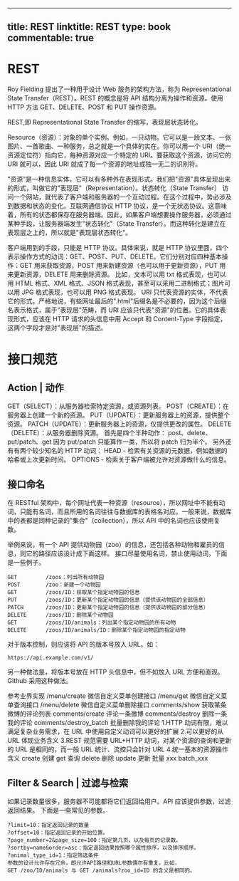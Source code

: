 
---
title: REST
linktitle: REST
type: book
commentable: true
---

# REST

Roy Fielding 提出了一种用于设计 Web 服务的架构方法，称为 Representational State Transfer（REST）。REST 的概念是将 API 结构分离为操作和资源。使用 HTTP 方法 GET、DELETE、POST 和 PUT 操作资源。

REST,即 Representational State Transfer 的缩写，表现层状态转化。

Resource（资源）：对象的单个实例。例如，一只动物。它可以是一段文本、一张图片、一首歌曲、一种服务，总之就是一个具体的实在。你可以用一个 URI（统一资源定位符）指向它，每种资源对应一个特定的 URI。要获取这个资源，访问它的 URI 就可以，因此 URI 就成了每一个资源的地址或独一无二的识别符。

"资源"是一种信息实体，它可以有多种外在表现形式。我们把"资源"具体呈现出来的形式，叫做它的"表现层"（Representation）。状态转化（State Transfer）
访问一个网站，就代表了客户端和服务器的一个互动过程。在这个过程中，势必涉及到数据和状态的变化。互联网通信协议 HTTP 协议，是一个无状态协议。这意味着，所有的状态都保存在服务器端。因此，如果客户端想要操作服务器，必须通过某种手段，让服务器端发生"状态转化"（State Transfer）。而这种转化是建立在表现层之上的，所以就是"表现层状态转化"。

客户端用到的手段，只能是 HTTP 协议。具体来说，就是 HTTP 协议里面，四个表示操作方式的动词：GET、POST、PUT、DELETE。它们分别对应四种基本操作：GET 用来获取资源，POST 用来新建资源（也可以用于更新资源），PUT 用来更新资源，DELETE 用来删除资源。
比如，文本可以用 txt 格式表现，也可以用 HTML 格式、XML 格式、JSON 格式表现，甚至可以采用二进制格式；图片可以用 JPG 格式表现，也可以用 PNG 格式表现。
URI 只代表资源的实体，不代表它的形式。严格地说，有些网址最后的".html"后缀名是不必要的，因为这个后缀名表示格式，属于"表现层"范畴，而 URI 应该只代表"资源"的位置。它的具体表现形式，应该在 HTTP 请求的头信息中用 Accept 和 Content-Type 字段指定，这两个字段才是对"表现层"的描述。

# 接口规范

## Action | 动作

GET（SELECT）：从服务器检索特定资源，或资源列表。
POST（CREATE）：在服务器上创建一个新的资源。
PUT（UPDATE）：更新服务器上的资源，提供整个资源。
PATCH（UPDATE）：更新服务器上的资源，仅提供更改的属性。
DELETE（DELETE）：从服务器删除资源。
首先是四个半种动作：
post、delete、put/patch、get
因为 put/patch 只能算作一类，所以将 patch 归为半个。
另外还有有两个较少知名的 HTTP 动词：
HEAD - 检索有关资源的元数据，例如数据的哈希或上次更新时间。
OPTIONS - 检索关于客户端被允许对资源做什么的信息。

## 接口命名

在 RESTful 架构中，每个网址代表一种资源（resource），所以网址中不能有动词，只能有名词，而且所用的名词往往与数据库的表格名对应。一般来说，数据库中的表都是同种记录的"集合"（collection），所以 API 中的名词也应该使用复数。

举例来说，有一个 API 提供动物园（zoo）的信息，还包括各种动物和雇员的信息，则它的路径应该设计成下面这样。
接口尽量使用名词，禁止使用动词，下面是一些例子。

```
GET         /zoos：列出所有动物园
POST        /zoo：新建一个动物园
GET         /zoos/ID：获取某个指定动物园的信息
PUT         /zoos/ID：更新某个指定动物园的信息（提供该动物园的全部信息）
PATCH       /zoos/ID：更新某个指定动物园的信息（提供该动物园的部分信息）
DELETE      /zoos/ID：删除某个动物园
GET         /zoos/ID/animals：列出某个指定动物园的所有动物
DELETE      /zoos/ID/animals/ID：删除某个指定动物园的指定动物
```

对于版本控制，则应该将 API 的版本号放入 URL。如：

```
https://api.example.com/v1/
```

另一种做法是，将版本号放在 HTTP 头信息中，但不如放入 URL 方便和直观。Github 采用这种做法。

参考业界实现
/menu/create 微信自定义菜单创建接口
/menu/get 微信自定义菜单查询接口
/menu/delete 微信自定义菜单删除接口
comments/show 获取某条微博的评论列表
comments/create 评论一条微博
comments/destroy 删除一条我的评论
comments/destroy_batch 批量删除我的评论
1.HTTP 动词有限，难以满足复杂业务需求，在 URL 中使用自定义动词可以更好的扩展 2.可以更好的从 URL 体现业务含义
3.REST 规范需要 URL+HTTP 动词，对某个资源的查询和更新的 URL 是相同的，而一般 URL 统计、流控只会针对 URL 4.统一基本的资源操作含义
create 创建
get 查询
delete 删除
update 更新
批量 xxx batch_xxx

## Filter & Search | 过滤与检索

如果记录数量很多，服务器不可能都将它们返回给用户。API 应该提供参数，过滤返回结果。
下面是一些常见的参数。

```
?limit=10：指定返回记录的数量
?offset=10：指定返回记录的开始位置。
?page_number=2&page_size=100：指定第几页，以及每页的记录数。
?sortby=name&order=asc：指定返回结果按照哪个属性排序，以及排序顺序。
?animal_type_id=1：指定筛选条件
参数的设计允许存在冗余，即允许API路径和URL参数偶尔有重复。比如，
GET /zoo/ID/animals 与 GET /animals?zoo_id=ID 的含义是相同的。
```

    